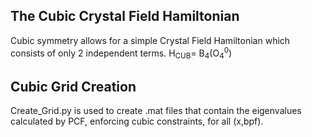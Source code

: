 ## The Cubic Crystal Field Hamiltonian
Cubic symmetry allows for a simple Crystal Field Hamiltonian which consists of only 2 independent terms.
H<sub>CUB</sub>= B<sub>4</sub>(O<sub>4</sub><sup>0</sup>)

## Cubic Grid Creation
Create_Grid.py is used to create .mat files that contain the eigenvalues calculated by PCF, enforcing cubic constraints, for all (x,bpf).
